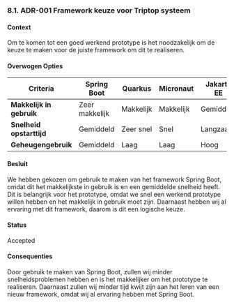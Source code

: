 ### 8.1. ADR-001 Framework keuze voor Triptop systeem


#### Context

Om te komen tot een goed werkend prototype is het noodzakelijk om de keuze te maken voor de juiste
framework om dit te realiseren.


#### Overwogen Opties

| **Criteria**                     | **Spring Boot**         | **Quarkus**             | **Micronaut**           | **Jakarta EE**          | **Vert.x**              | **Dropwizard**          | **Helidon**             |
|----------------------------------|-------------------------|-------------------------|-------------------------|-------------------------|-------------------------|-------------------------|-------------------------|
| **Makkelijk in gebruik**         | Zeer makkelijk          | Makkelijk               | Makkelijk               | Gemiddeld               | Moeilijk                | Makkelijk               | Gemiddeld               |
| **Snelheid opstarttijd**         | Gemiddeld               | Zeer snel               | Snel                    | Langzaam                | Zeer snel               | Gemiddeld               | Snel                    |
| **Geheugengebruik**              | Gemiddeld               | Laag                    | Laag                    | Hoog                    | Laag                    | Gemiddeld               | Laag                    |



#### Besluit
We hebben gekozen om gebruik te maken van het framework Spring Boot, omdat dit het makkelijkste in gebruik is en een gemiddelde snelheid heeft.  Dit is belangrijk voor het prototype, omdat we snel een werkend prototype willen hebben en het makkelijk in gebruik moet zijn. 
Daarnaast hebben wij al ervaring met dit framework, daarom is dit een logische keuze.

#### Status
Accepted

#### Consequenties
Door gebruik te maken van Spring Boot, zullen wij minder snelheidsproblemen hebben en is het makkelijker om het prototype te realiseren. 
Daarnaast zullen wij minder tijd kwijt zijn aan het leren van een nieuw framework, omdat wij al ervaring hebben met Spring Boot.

```




